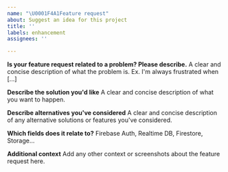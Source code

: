```yaml
---
name: "\U0001F4A1Feature request"
about: Suggest an idea for this project
title: ''
labels: enhancement
assignees: ''

---
```


**Is your feature request related to a problem? Please describe.**
A clear and concise description of what the problem is. Ex. I'm always frustrated when [...]

**Describe the solution you'd like**
A clear and concise description of what you want to happen.

**Describe alternatives you've considered**
A clear and concise description of any alternative solutions or features you've considered.

**Which fields does it relate to?**
Firebase Auth, Realtime DB, Firestore, Storage...

**Additional context**
Add any other context or screenshots about the feature request here.
